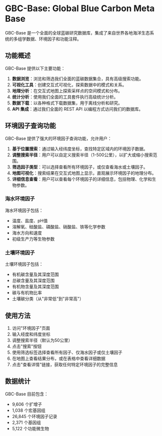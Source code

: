 # GBC-Base: Global Blue Carbon Meta Base

GBC-Base 是一个全面的全球蓝碳研究数据库，集成了来自世界各地海洋生态系统的多组学数据、环境因子和功能注释。

## 功能概述

GBC-Base 提供以下主要功能：

1. **数据浏览**：浏览和筛选我们全面的蓝碳数据集合，具有高级搜索功能。
2. **可视化工具**：创建交互式可视化，探索数据中的模式和关系。
3. **地理分析**：在交互式地图上探索采样点的空间模式和分布。
4. **统计分析**：使用我们全面的工具套件执行高级统计分析。
5. **数据下载**：以各种格式下载数据集，用于离线分析和研究。
6. **API 集成**：通过我们全面的 REST API 以编程方式访问我们的数据库。

## 环境因子查询功能

GBC-Base 提供了强大的环境因子查询功能，允许用户：

1. **基于位置搜索**：通过输入经纬度坐标，查找特定区域内的环境因子数据。
2. **调整搜索半径**：用户可以自定义搜索半径（1-500公里），以扩大或缩小搜索范围。
3. **筛选因子类型**：可以选择查看所有环境因子，或仅查看海水或土壤因子。
4. **地图可视化**：搜索结果在交互式地图上显示，直观展示环境因子的地理分布。
5. **详细信息查看**：用户可以查看每个环境因子的详细信息，包括物理、化学和生物参数。

### 海水环境因子

海水环境因子包括：
- 温度、盐度、pH值
- 溶解氧、硅酸盐、磷酸盐、硝酸盐、铁等化学参数
- 海水方向和速度
- 初级生产力等生物参数

### 土壤环境因子

土壤环境因子包括：
- 有机碳含量及其深度范围
- 总碳含量及其深度范围
- 有机物含量及其深度范围
- 碳与有机物比率
- 土壤碳分类（从"非常低"到"非常高"）

## 使用方法

1. 访问"环境因子"页面
2. 输入经度和纬度坐标
3. 调整搜索半径（默认为50公里）
4. 点击"搜索"按钮
5. 使用筛选标签选择查看所有因子、仅海水因子或仅土壤因子
6. 在地图上查看结果分布，或在表格中查看详细数据
7. 点击"查看详情"链接，获取任何特定环境因子的完整信息

## 数据统计

GBC-Base 目前包含：
- 9,606 个扩增子
- 1,038 个宏基因组
- 26,845 个环境因子记录
- 2,371 个基因组
- 5,122 个功能微生物
